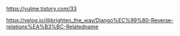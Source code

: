 https://yulme.tistory.com/33

https://velog.io/@brighten_the_way/Django%EC%99%80-Reverse-relations%EA%B3%BC-Relatedname